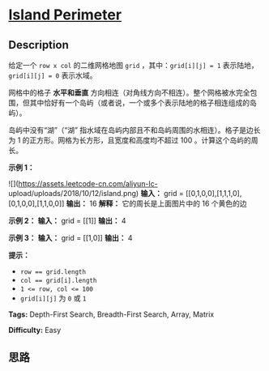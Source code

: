 # [Island Perimeter][title]

## Description

给定一个 `row x col` 的二维网格地图 `grid` ，其中：`grid[i][j] = 1` 表示陆地， `grid[i][j] = 0`
表示水域。

网格中的格子 **水平和垂直**
方向相连（对角线方向不相连）。整个网格被水完全包围，但其中恰好有一个岛屿（或者说，一个或多个表示陆地的格子相连组成的岛屿）。

岛屿中没有“湖”（“湖” 指水域在岛屿内部且不和岛屿周围的水相连）。格子是边长为 1 的正方形。网格为长方形，且宽度和高度均不超过 100
。计算这个岛屿的周长。

**示例 1：**

![](https://assets.leetcode-cn.com/aliyun-lc-
upload/uploads/2018/10/12/island.png)
            **输入：** grid = [[0,1,0,0],[1,1,1,0],[0,1,0,0],[1,1,0,0]]    **输出：** 16    **解释：** 它的周长是上面图片中的 16 个黄色的边

**示例 2：**
            **输入：** grid = [[1]]    **输出：** 4    

**示例 3：**
            **输入：** grid = [[1,0]]    **输出：** 4    

**提示：**

  * `row == grid.length`
  * `col == grid[i].length`
  * `1 <= row, col <= 100`
  * `grid[i][j]` 为 `0` 或 `1`


**Tags:** Depth-First Search, Breadth-First Search, Array, Matrix

**Difficulty:** Easy

## 思路

[title]: https://leetcode-cn.com/problems/island-perimeter
